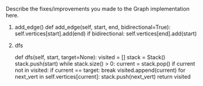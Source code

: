 Describe the fixes/improvements you made to the Graph implementation here.

1. add_edge()
   def add_edge(self, start, end, bidirectional=True):
   self.vertices[start].add(end)
   if bidirectional:
   self.vertices[end].add(start)

2. dfs

   def dfs(self, start, target=None):
   visited = []
   stack = Stack()
   stack.push(start)
   while stack.size() > 0:
   current = stack.pop()
   if current not in visited:
   if current == target:
   break
   visited.append(current)
   for next_vert in self.vertices[current]:
   stack.push(next_vert)
   return visited
